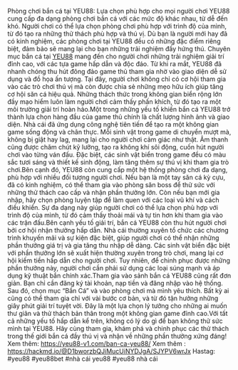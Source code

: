 Phòng chơi bắn cá tại YEU88: Lựa chọn phù hợp cho mọi người chơi
YEU88 cung cấp đa dạng phòng chơi bắn cá với các mức độ khác nhau, từ dễ đến khó. Người chơi có thể lựa chọn phòng chơi phù hợp với trình độ của mình, từ đó tạo ra những thử thách phù hợp và thú vị. Dù bạn là người mới hay đã có kinh nghiệm, các phòng chơi tại YEU88 đều có những đặc điểm riêng biệt, đảm bảo sẽ mang lại cho bạn những trải nghiệm đầy hứng thú.
Chuyên mục bắn cá tại [YEU88](https://yeu88-v1.com/) mang đến cho người chơi những trải nghiệm giải trí đỉnh cao, với các tựa game hấp dẫn và độc đáo. Từ khi ra mắt, YEU88 đã nhanh chóng thu hút đông đảo game thủ tham gia nhờ vào giao diện dễ sử dụng và đồ họa ấn tượng. Tại đây, người chơi không chỉ có cơ hội tham gia vào các trò chơi thú vị mà còn được chia sẻ những mẹo hữu ích giúp tăng cơ hội săn cá hiệu quả. Những thách thức trong không gian biển rộng lớn đầy mạo hiểm luôn làm người chơi cảm thấy phấn khích, từ đó tạo ra một môi trường giải trí hoàn hảo.Một trong những yếu tố khiến bắn cá YEU88 trở thành lựa chọn hàng đầu của game thủ chính là chất lượng hình ảnh và giao diện. Nhà cái đã ứng dụng công nghệ tiên tiến để tạo ra một không gian game sống động và chân thực. Mỗi sinh vật trong game di chuyển mượt mà, không bị giật hay lag, mang lại cho người chơi cảm giác như thật. Âm thanh cũng được chăm chút kỹ lưỡng, tạo ra không khí sôi động, cuốn hút người chơi vào từng ván đấu. Đặc biệt, các sinh vật biển trong game đều có màu sắc tươi sáng và thiết kế sinh động, làm tăng thêm sự thú vị khi tham gia trò chơi.Bên cạnh đó, YEU88 còn cung cấp một hệ thống phòng chơi đa dạng, phù hợp với nhiều đối tượng người chơi. Nếu bạn là một tay săn cá kỳ cựu, đã có kinh nghiệm, có thể tham gia vào phòng săn boss để thử sức với những thử thách cao cấp và nhận phần thưởng lớn. Còn nếu bạn mới gia nhập, hãy chọn phòng luyện tập để làm quen với các loại vũ khí và cách điều khiển. Sự đa dạng này giúp người chơi có thể lựa chọn phù hợp với trình độ của mình, từ đó cảm thấy thoải mái và tự tin hơn khi tham gia vào các trận đấu.Bên cạnh yếu tố giải trí, bắn cá YEU88 còn thu hút người chơi bởi cơ hội nhận thưởng hấp dẫn. Nhà cái thường xuyên tổ chức các chương trình khuyến mãi và sự kiện đặc biệt, giúp người chơi có thể nhận những phần thưởng giá trị và gia tăng thu nhập dễ dàng. Các sinh vật biển đặc biệt với phần thưởng lớn sẽ xuất hiện thường xuyên trong trò chơi, mang lại cơ hội kiếm tiền hấp dẫn cho người chơi. Tuy nhiên, để chinh phục được những phần thưởng này, người chơi cần phải sử dụng các loại súng mạnh và áp dụng kỹ thuật bắn chính xác.Tham gia vào sảnh bắn cá YEU88 cũng rất đơn giản. Bạn chỉ cần đăng ký tài khoản, nạp tiền và đăng nhập vào hệ thống. Sau đó, chọn mục “Bắn Cá” và vào phòng chơi mà mình yêu thích. Bất kỳ ai cũng có thể tham gia chỉ với vài bước cơ bản, và từ đó tận hưởng những giây phút giải trí tuyệt vời. Đây là một lựa chọn lý tưởng cho những ai muốn thư giãn và thử thách bản thân trong một không gian game đỉnh cao.Với tất cả những yếu tố hấp dẫn kể trên, không có lý do gì để bạn không thử sức mình tại YEU88. Hãy cùng tham gia, khám phá và chinh phục các thử thách trong thế giới bắn cá đầy thú vị và nhận về những phần thưởng xứng đáng!
Xem thêm:  https://yeu88-v1.com/ban-ca-yeu88/
Xem thêm : https://hackmd.io/@D1bworzbQJiMucUiNYDJgA/SJYPV6wrJx
Hastag: #yeu88 #yeu88bet #nhà cái yeu88 #yeu88 nhà cái
